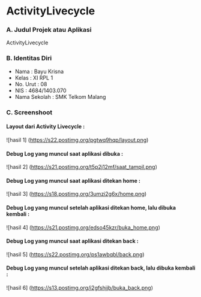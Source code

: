 # ActivityLivecycle

### A. Judul Projek atau Aplikasi
ActivityLivecycle

### B. Identitas Diri
- Nama          : Bayu Krisna
- Kelas         : XI RPL 1
- No. Urut      : 08
- NIS           : 4684/1403.070
- Nama Sekolah  : SMK Telkom Malang

### C. Screenshoot
#### Layout dari Activity Livecycle :
![hasil 1] (https://s22.postimg.org/pgtwq9hqp/layout.png)

#### Debug Log yang muncul saat aplikasi dibuka :
![hasil 2] (https://s21.postimg.org/t5p2j12mf/saat_tampil.png)

#### Debug Log yang muncul saat aplikasi ditekan home :
![hasil 3] (https://s18.postimg.org/3umzi2g6x/home.png)

#### Debug Log yang muncul setelah aplikasi ditekan home, lalu dibuka kembali :
![hasil 4] (https://s21.postimg.org/edso45kzr/buka_home.png)

#### Debug Log yang muncul saat aplikasi ditekan back :
![hasil 5] (https://s22.postimg.org/ps1awbqbl/back.png)

#### Debug Log yang muncul setelah aplikasi ditekan back, lalu dibuka kembali :
![hasil 6] (https://s13.postimg.org/i2gfshjjb/buka_back.png)
